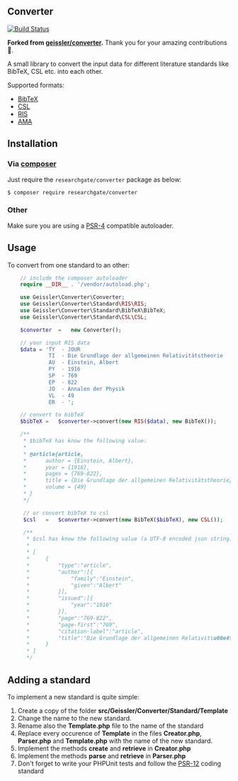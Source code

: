 ## Converter

[![Build Status](https://travis-ci.com/researchgate/converter.svg?branch=main)](https://travis-ci.com/researchgate/converter)

**Forked from [geissler/converter](https://github.com/geissler/converter).** Thank you for your amazing contributions 🙏.

A small library to convert the input data for different literature standards like BibTeX, CSL etc. into each other.

Supported formats:

- [BibTeX](http://en.wikipedia.org/wiki/BibTeX "BibTeX")
- [CSL](http://citationstyles.org/ "CSL")
- [RIS](http://en.wikipedia.org/wiki/RIS_\(file_format\) "RIS")
- [AMA](https://web.archive.org/web/20200207081150/https://www.bcit.ca/files/library/pdf/bcit-ama_citation_guide.pdf "AMA")

## Installation

### Via [composer](http://getcomposer.org/ "composer")

Just require the `researchgate/converter` package as below:

```
$ composer require researchgate/converter
```

### Other

Make sure you are using a [PSR-4](https://www.php-fig.org/psr/psr-4/) compatible autoloader.

## Usage

To convert from one standard to an other:

```php
    // include the composer autoloader
    require __DIR__ . '/vendor/autoload.php';

    use Geissler\Converter\Converter;
    use Geissler\Converter\Standard\RIS\RIS;
    use Geissler\Converter\Standard\BibTeX\BibTeX;
    use Geissler\Converter\Standard\CSL\CSL;

    $converter  =   new Converter();

    // your input RIS data
    $data = 'TY  - JOUR
             TI  - Die Grundlage der allgemeinen Relativitätstheorie
             AU  - Einstein, Albert
             PY  - 1916
             SP  - 769
             EP  - 822
             JO  - Annalen der Physik
             VL  - 49
             ER  - ';

    // convert to bibTeX
    $bibTeX =   $converter->convert(new RIS($data), new BibTeX());

    /**
     * $bibTeX has know the following value:
     *
     * @article{article,
     *      author = {Einstein, Albert},
     *      year = {1916},
     *      pages = {769-822},
     *      title = {Die Grundlage der allgemeinen Relativitätstheorie},
     *      volume = {49}
     * }
     */

     // or convert bibTeX to csl
     $csl   =   $converter->convert(new BibTeX($bibTeX), new CSL());

     /**
      * $csl has know the following value (a UTF-8 encoded json string):
      *
      * [
      *     {
      *         "type":"article",
      *         "author":[{
      *             "family":"Einstein",
      *             "given":"Albert"
      *         }],
      *         "issued":[{
      *             "year":"1916"
      *         }],
      *         "page":"769-822",
      *         "page-first":"769",
      *         "citation-label":"article",
      *         "title":"Die Grundlage der allgemeinen Relativit\u00e4tstheorie"
      *     }
      * ]
      */
```

## Adding a standard

To implement a new standard is quite simple:

1. Create a copy of the folder **src/Geissler/Converter/Standard/Template**
2. Change the name to the new standard.
3. Rename also the **Template.php** file to the name of the standard
4. Replace every occurence of **Template** in the files **Creator.php**, **Parser.php** and **Template.php** with the
 name of the new standard.
5. Implement the methods **create** and **retrieve** in **Creator.php**
6. Implement the methods **parse** and **retrieve** in **Parser.php**
7. Don't forget to write your PHPUnit tests and follow the [PSR-12](https://www.php-fig.org/psr/psr-12/) coding standard

